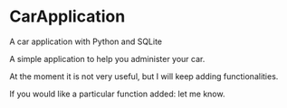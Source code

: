 # CarApplication
A car application with Python and SQLite

A simple application to help you administer your car.

At the moment it is not very useful, but I will keep adding functionalities.

If you would like a particular function added: let me know.
